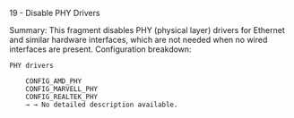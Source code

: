 19 - Disable PHY Drivers

Summary: This fragment disables PHY (physical layer) drivers for Ethernet and similar hardware interfaces, which are not needed when no wired interfaces are present.
Configuration breakdown:

    PHY drivers

        CONFIG_AMD_PHY
        CONFIG_MARVELL_PHY
        CONFIG_REALTEK_PHY
        → → No detailed description available.

